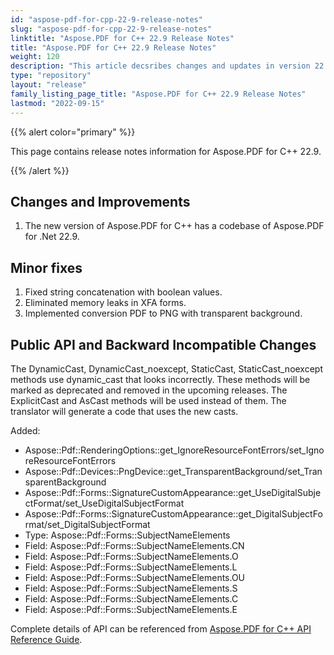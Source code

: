 ```yaml
---
id: "aspose-pdf-for-cpp-22-9-release-notes"
slug: "aspose-pdf-for-cpp-22-9-release-notes"
linktitle: "Aspose.PDF for C++ 22.9 Release Notes"
title: "Aspose.PDF for C++ 22.9 Release Notes"
weight: 120
description: "This article decsribes changes and updates in version 22.9 of Aspose.PDF for C++ library"
type: "repository"
layout: "release"
family_listing_page_title: "Aspose.PDF for C++ 22.9 Release Notes"
lastmod: "2022-09-15"
---
```


{{% alert color="primary" %}}

This page contains release notes information for Aspose.PDF for C++ 22.9.

{{% /alert %}}

## Changes and Improvements

1. The new version of Aspose.PDF for C++ has a codebase of Aspose.PDF for .Net 22.9.

## Minor fixes

1. Fixed string concatenation with boolean values.
1. Eliminated memory leaks in XFA forms.
1. Implemented conversion PDF to PNG with transparent background.

## Public API and Backward Incompatible Changes

The DynamicCast, DynamicCast_noexcept, StaticCast, StaticCast_noexcept methods use dynamic_cast that looks incorrectly. These methods will be marked as deprecated and removed in the upcoming releases. The ExplicitCast and AsCast methods will be used instead of them. The translator will generate a code that uses the new casts.

Added:

* Aspose::Pdf::RenderingOptions::get_IgnoreResourceFontErrors/set_IgnoreResourceFontErrors
* Aspose::Pdf::Devices::PngDevice::get_TransparentBackground/set_TransparentBackground
* Aspose::Pdf::Forms::SignatureCustomAppearance::get_UseDigitalSubjectFormat/set_UseDigitalSubjectFormat
* Aspose::Pdf::Forms::SignatureCustomAppearance::get_DigitalSubjectFormat/set_DigitalSubjectFormat
* Type:  Aspose::Pdf::Forms::SubjectNameElements
* Field: Aspose::Pdf::Forms::SubjectNameElements.CN
* Field: Aspose::Pdf::Forms::SubjectNameElements.O
* Field: Aspose::Pdf::Forms::SubjectNameElements.L
* Field: Aspose::Pdf::Forms::SubjectNameElements.OU
* Field: Aspose::Pdf::Forms::SubjectNameElements.S
* Field: Aspose::Pdf::Forms::SubjectNameElements.C
* Field: Aspose::Pdf::Forms::SubjectNameElements.E

Complete details of API can be referenced from [Aspose.PDF for C++ API Reference Guide](https://reference.aspose.com/pdf/cpp).
